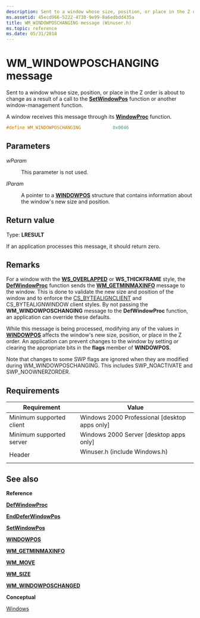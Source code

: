 ```yaml
---
description: Sent to a window whose size, position, or place in the Z order is about to change as a result of a call to the SetWindowPos function or another window-management function.
ms.assetid: 45ecd966-5222-4738-9e99-8a6edbdd435a
title: WM_WINDOWPOSCHANGING message (Winuser.h)
ms.topic: reference
ms.date: 05/31/2018
---
```


# WM\_WINDOWPOSCHANGING message

Sent to a window whose size, position, or place in the Z order is about to change as a result of a call to the [**SetWindowPos**](/windows/win32/api/winuser/nf-winuser-setwindowpos) function or another window-management function.

A window receives this message through its [**WindowProc**](/windows/win32/api/winuser/nc-winuser-wndproc) function.


```C++
#define WM_WINDOWPOSCHANGING            0x0046
```



## Parameters

<dl> <dt>

*wParam* 
</dt> <dd>

This parameter is not used.

</dd> <dt>

*lParam* 
</dt> <dd>

A pointer to a [**WINDOWPOS**](/windows/win32/api/winuser/ns-winuser-windowpos) structure that contains information about the window's new size and position.

</dd> </dl>

## Return value

Type: **LRESULT**

If an application processes this message, it should return zero.

## Remarks

For a window with the [**WS\_OVERLAPPED**](window-styles.md) or **WS\_THICKFRAME** style, the [**DefWindowProc**](/windows/desktop/api/winuser/nf-winuser-defwindowproca) function sends the [**WM\_GETMINMAXINFO**](wm-getminmaxinfo.md) message to the window. This is done to validate the new size and position of the window and to enforce the [CS\_BYTEALIGNCLIENT](about-window-classes.md) and CS\_BYTEALIGNWINDOW client styles. By not passing the **WM\_WINDOWPOSCHANGING** message to the **DefWindowProc** function, an application can override these defaults.

While this message is being processed, modifying any of the values in [**WINDOWPOS**](/windows/win32/api/winuser/ns-winuser-windowpos) affects the window's new size, position, or place in the Z order. An application can prevent changes to the window by setting or clearing the appropriate bits in the **flags** member of **WINDOWPOS**.

Note that changes to some SWP flags are ignored when they are modified during WM_WINDOWPOSCHANGING. This includes SWP_NOACTIVATE and SWP_NOOWNERZORDER.

## Requirements



| Requirement | Value |
|-------------------------------------|----------------------------------------------------------------------------------------------------------|
| Minimum supported client<br/> | Windows 2000 Professional \[desktop apps only\]<br/>                                               |
| Minimum supported server<br/> | Windows 2000 Server \[desktop apps only\]<br/>                                                     |
| Header<br/>                   | <dl> <dt>Winuser.h (include Windows.h)</dt> </dl> |



## See also

<dl> <dt>

**Reference**
</dt> <dt>

[**DefWindowProc**](/windows/desktop/api/winuser/nf-winuser-defwindowproca)
</dt> <dt>

[**EndDeferWindowPos**](/windows/win32/api/winuser/nf-winuser-enddeferwindowpos)
</dt> <dt>

[**SetWindowPos**](/windows/win32/api/winuser/nf-winuser-setwindowpos)
</dt> <dt>

[**WINDOWPOS**](/windows/win32/api/winuser/ns-winuser-windowpos)
</dt> <dt>

[**WM\_GETMINMAXINFO**](wm-getminmaxinfo.md)
</dt> <dt>

[**WM\_MOVE**](wm-move.md)
</dt> <dt>

[**WM\_SIZE**](wm-size.md)
</dt> <dt>

[**WM\_WINDOWPOSCHANGED**](wm-windowposchanged.md)
</dt> <dt>

**Conceptual**
</dt> <dt>

[Windows](windows.md)
</dt> </dl>

 

 

